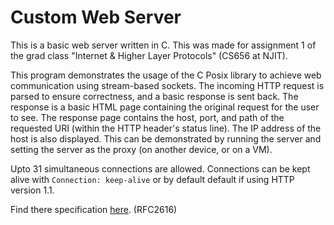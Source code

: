 
# Custom Web Server

This is a basic web server written in C. This was made for assignment 1 of the grad class "Internet & Higher Layer Protocols" (CS656 at NJIT).

This program demonstrates the usage of the C Posix library to achieve web communication using stream-based sockets. The incoming HTTP request is parsed to ensure correctness, and a basic response is sent back. The response is a basic HTML page containing the original request for the user to see. The response page contains the host, port, and path of the requested URI (within the HTTP header's status line). The IP address of the host is also displayed. This can be demonstrated by running the server and setting the server as the proxy (on another device, or on a VM).

Upto 31 simultaneous connections are allowed. Connections can be kept alive with `Connection: keep-alive` or by default default if using HTTP version 1.1.

Find there specification [here](https://tools.ietf.org/html/rfc2616). (RFC2616)
